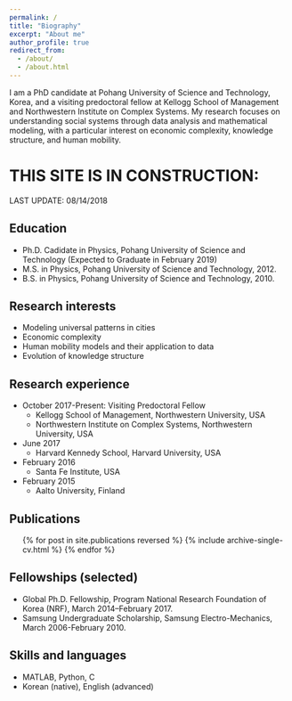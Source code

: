 ```yaml
---
permalink: /
title: "Biography"
excerpt: "About me"
author_profile: true
redirect_from: 
  - /about/
  - /about.html
---
```


I am a PhD candidate at Pohang University of Science and Technology, Korea, and a visiting predoctoral fellow at Kellogg School of Management and Northwestern Institute on Complex Systems. My research focuses on understanding social systems through data analysis and mathematical modeling, with a particular interest on economic complexity, knowledge structure, and human mobility.


THIS SITE IS IN CONSTRUCTION: 
======
LAST UPDATE: 08/14/2018

Education
------
* Ph.D. Cadidate in Physics, Pohang University of Science and Technology (Expected to Graduate in February 2019)
* M.S. in Physics, Pohang University of Science and Technology, 2012.
* B.S. in Physics, Pohang University of Science and Technology, 2010.

Research interests
------
* Modeling universal patterns in cities
* Economic complexity
* Human mobility models and their application to data
* Evolution of knowledge structure

Research experience
------
* October 2017-Present: Visiting Predoctoral Fellow
  * Kellogg School of Management, Northwestern University, USA
  * Northwestern Institute on Complex Systems, Northwestern University, USA
* June 2017
  * Harvard Kennedy School, Harvard University, USA
* February 2016
  * Santa Fe Institute, USA
* February 2015
  * Aalto University, Finland

Publications
------
  <ul>{% for post in site.publications reversed %}
    {% include archive-single-cv.html %}
  {% endfor %}</ul>

Fellowships (selected)
------
* Global Ph.D. Fellowship, Program National Research Foundation of Korea (NRF), March 2014–February 2017.
* Samsung Undergraduate Scholarship, Samsung Electro-Mechanics, March 2006-February 2010.

Skills and languages
------
* MATLAB, Python, C
* Korean (native), English (advanced)
